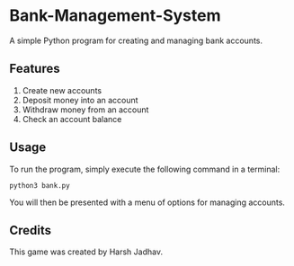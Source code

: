 # Bank-Management-System
A simple Python program for creating and managing bank accounts.

## Features
1. Create new accounts
2. Deposit money into an account
3. Withdraw money from an account
4. Check an account balance

## Usage
To run the program, simply execute the following command in a terminal:

`python3 bank.py`

You will then be presented with a menu of options for managing accounts.

## Credits
This game was created by Harsh Jadhav.